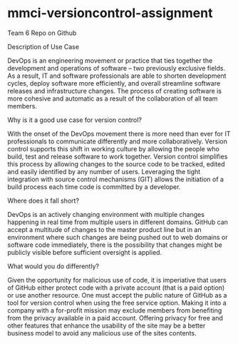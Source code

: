 # mmci-versioncontrol-assignment
Team 6 Repo on Github

Description of Use Case

DevOps is an engineering movement or practice that ties together the development and operations of software – two previously exclusive fields. As a result, IT and software professionals are able to shorten development cycles, deploy software more efficiently, and overall streamline software releases and infrastructure changes. The process of creating software is more cohesive and automatic as a result of the collaboration of all team members. 

Why is it a good use case for version control?

With the onset of the DevOps movement there is more need than ever for IT professionals to communicate differently and more collaboratively.  Version control supports this shift in working culture by allowing the people who build, test and release software to work together.  Version control simplifies this process by allowing changes to the source code to be tracked, edited and easily identified by any number of users.  Leveraging the tight integration with source control mechanisms (GIT) allows the initiation of a build process each time code is committed by a developer.  

Where does it fall short?

DevOps is an actively changing environment with multiple changes happening in real time from multiple users in different domains.  GitHub can accept a multitude of changes to the master product line but in an environment where such changes are being pushed out to web domains or software code immediately, there is the possibility that changes might be publicly visible before sufficient oversight is applied.  

What would you do differently?

Given the opportunity for malicious use of code, it is imperiative that users of GitHub either protect code with a private account (that is a paid option) or use another resource. One must accept the public nature of GitHub as a tool for version control when using the free service option. Making it into a company with a for-profit mission may exclude members from benefiting from the privacy available in a paid account. Offering privacy for free and other features that enhance the usability of the site may be a better business model to avoid any malicious use of the sites contents.
